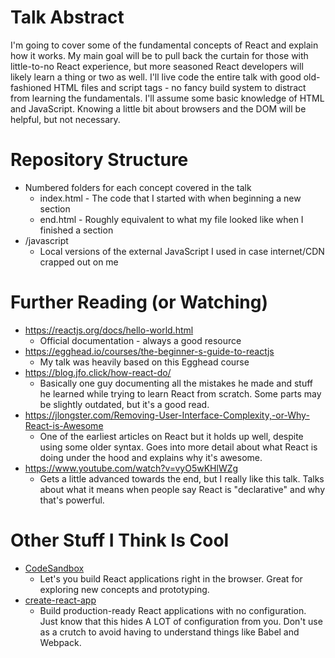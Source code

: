 # Talk Abstract

I'm going to cover some of the fundamental concepts of React and explain how it works. My main goal will be to pull back the curtain for those with little-to-no React experience, but more seasoned React developers will likely learn a thing or two as well. I'll live code the entire talk with good old-fashioned HTML files and script tags - no fancy build system to distract from learning the fundamentals. I'll assume some basic knowledge of HTML and JavaScript. Knowing a little bit about browsers and the DOM will be helpful, but not necessary.

# Repository Structure
* Numbered folders for each concept covered in the talk
    * index.html - The code that I started with when beginning a new section
    * end.html - Roughly equivalent to what my file looked like when I finished a section
* /javascript
    * Local versions of the external JavaScript I used in case internet/CDN crapped out on me

# Further Reading (or Watching)
* https://reactjs.org/docs/hello-world.html
    * Official documentation - always a good resource
* https://egghead.io/courses/the-beginner-s-guide-to-reactjs
    * My talk was heavily based on this Egghead course
* https://blog.jfo.click/how-react-do/
    * Basically one guy documenting all the mistakes he made and stuff he learned while trying to learn React from scratch. Some parts may be slightly outdated, but it's a good read.
* https://jlongster.com/Removing-User-Interface-Complexity,-or-Why-React-is-Awesome
    * One of the earliest articles on React but it holds up well, despite using some older syntax. Goes into more detail about what React is doing under the hood and explains why it's awesome.
* https://www.youtube.com/watch?v=vyO5wKHlWZg
    * Gets a little advanced towards the end, but I really like this talk. Talks about what it means when people say React is "declarative" and why that's powerful.

# Other Stuff I Think Is Cool
* [CodeSandbox](https://codesandbox.io/)
    * Let's you build React applications right in the browser. Great for exploring new concepts and prototyping.
* [create-react-app](https://github.com/facebook/create-react-app)
    * Build production-ready React applications with no configuration. Just know that this hides A LOT of configuration from you. Don't use as a crutch to avoid having to understand things like Babel and Webpack.
